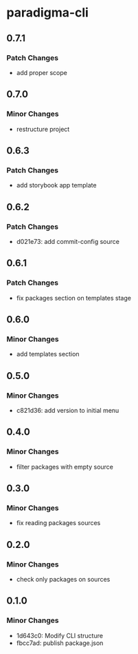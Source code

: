 # paradigma-cli

## 0.7.1

### Patch Changes

- add proper scope

## 0.7.0

### Minor Changes

- restructure project

## 0.6.3

### Patch Changes

- add storybook app template

## 0.6.2

### Patch Changes

- d021e73: add commit-config source

## 0.6.1

### Patch Changes

- fix packages section on templates stage

## 0.6.0

### Minor Changes

- add templates section

## 0.5.0

### Minor Changes

- c821d36: add version to initial menu

## 0.4.0

### Minor Changes

- filter packages with empty source

## 0.3.0

### Minor Changes

- fix reading packages sources

## 0.2.0

### Minor Changes

- check only packages on sources

## 0.1.0

### Minor Changes

- 1d643c0: Modify CLI structure
- fbcc7ad: publish package.json
